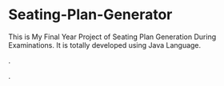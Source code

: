# Seating-Plan-Generator

This is My Final Year Project of Seating Plan Generation During Examinations. It is totally developed using Java Language.












.































































































































































































































































































.






































